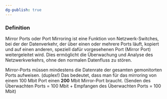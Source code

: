 ```yaml
---
dg-publish: true
---
```


### Definition

Mirror Ports oder Port Mirroring ist eine Funktion von Netzwerk-Switches, bei der der Datenverkehr, der über einen oder mehrere Ports läuft, kopiert und auf einen anderen, speziell dafür vorgesehenen Port (Mirror Port) weitergeleitet wird. Dies ermöglicht die Überwachung und Analyse des Netzwerkverkehrs, ohne den normalen Datenfluss zu stören.


Mirror-Ports müssen mindestens die Datenrate der gesamten gemonitorten Ports aufweisen. (duplex!)
Das bedeutet, dass man für das mirroring von einem 100 Mbit Port einen **200** Mbit Mirror-Port braucht. (Senden des Überwachten Ports = 100 Mbit + Empfangen des Überwachten Ports = 100 Mbit)